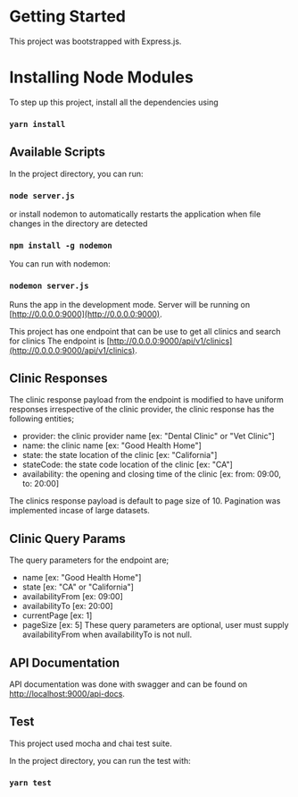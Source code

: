# Getting Started

This project was bootstrapped with Express.js.

# Installing Node Modules

To step up this project, install all the dependencies using

### `yarn install`

## Available Scripts

In the project directory, you can run:

### `node server.js`

or install nodemon to automatically restarts the application 
when file changes in the directory are detected

### `npm install -g nodemon`

You can run with nodemon:

### `nodemon server.js`

Runs the app in the development mode.
Server will be running on [http://0.0.0.0:9000](http://0.0.0.0:9000).

This project has one endpoint that can be use to get all clinics and search for clinics
The endpoint is [http://0.0.0.0:9000/api/v1/clinics](http://0.0.0.0:9000/api/v1/clinics).

## Clinic Responses

The clinic response payload from the endpoint is modified to have uniform responses irrespective of the clinic provider,
the clinic response has the following entities;
- provider: the clinic provider name [ex: "Dental Clinic" or "Vet Clinic"]
- name: the clinic name [ex: "Good Health Home"]
- state: the state location of the clinic [ex: "California"]
- stateCode: the state code location of the clinic [ex: "CA"]
- availability: the opening and closing time of the clinic [ex: from: 09:00, to: 20:00]

The clinics response payload is default to page size of 10. 
Pagination was implemented incase of large datasets.

## Clinic Query Params

The query parameters for the endpoint are;
- name [ex: "Good Health Home"]
- state [ex: "CA" or "California"]
- availabilityFrom [ex: 09:00]
- availabilityTo [ex: 20:00]
- currentPage [ex: 1]
- pageSize [ex: 5]
These query parameters are optional, user must supply availabilityFrom when availabilityTo is not null.

## API Documentation 

API documentation was done with swagger and can be found on 
[http://localhost:9000/api-docs](http://localhost:9000/api-docs).

## Test

This project used mocha and chai test suite.

In the project directory, you can run the test with:

### `yarn test`

